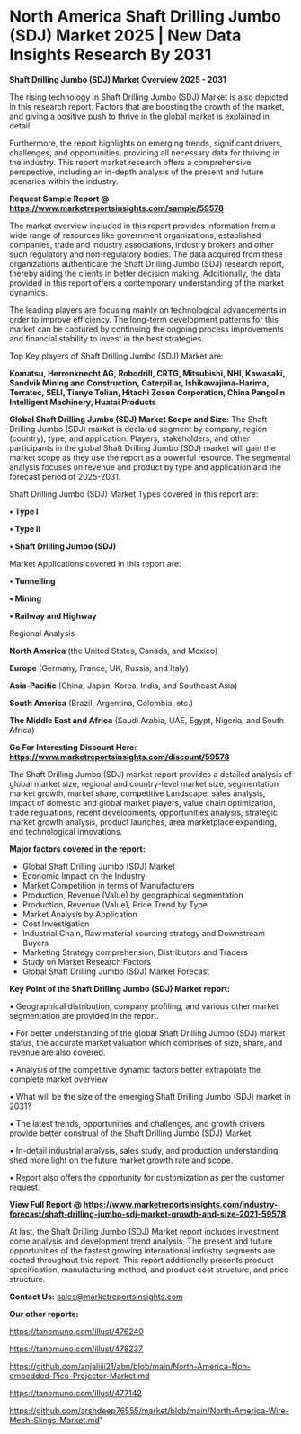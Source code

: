 # North America Shaft Drilling Jumbo (SDJ) Market 2025 | New Data Insights Research By 2031

<Strong> Shaft Drilling Jumbo (SDJ) Market Overview 2025 - 2031</strong>

The rising technology in Shaft Drilling Jumbo (SDJ) Market is also depicted in this research report. Factors that are boosting the growth of the market, and giving a positive push to thrive in the global market is explained in detail.

Furthermore, the report highlights on emerging trends, significant drivers, challenges, and opportunities, providing all necessary data for thriving in the industry. This report market research offers a comprehensive perspective, including an in-depth analysis of the present and future scenarios within the industry.

<strong>Request Sample Report @ <a href=https://www.marketreportsinsights.com/sample/59578>https://www.marketreportsinsights.com/sample/59578</a></strong>

The market overview included in this report provides information from a wide range of resources like government organizations, established companies, trade and industry associations, industry brokers and other such regulatory and non-regulatory bodies. The data acquired from these organizations authenticate the Shaft Drilling Jumbo (SDJ) research report, thereby aiding the clients in better decision making. Additionally, the data provided in this report offers a contemporary understanding of the market dynamics.

The leading players are focusing mainly on technological advancements in order to improve efficiency. The long-term development patterns for this market can be captured by continuing the ongoing process improvements and financial stability to invest in the best strategies.

Top Key players of Shaft Drilling Jumbo (SDJ) Market are:

<strong>Komatsu, Herrenknecht AG, Robodrill, CRTG, Mitsubishi, NHI, Kawasaki, Sandvik Mining and Construction, Caterpillar, Ishikawajima-Harima, Terratec, SELI, Tianye Tolian, Hitachi Zosen Corporation, China Pangolin Intelligent Machinery, Huatai Products</strong>

<strong><b>Global Shaft Drilling Jumbo (SDJ) Market Scope and Size:</b></strong>
The Shaft Drilling Jumbo (SDJ) market is declared segment by company, region (country), type, and application. Players, stakeholders, and other participants in the global Shaft Drilling Jumbo (SDJ) market will gain the market scope as they use the report as a powerful resource. The segmental analysis focuses on revenue and product by type and application and the forecast period of 2025-2031.

Shaft Drilling Jumbo (SDJ) Market Types covered in this report are:

<strong>• Type I

• Type II

• Shaft Drilling Jumbo (SDJ)</strong>

Market Applications covered in this report are:

<strong>• Tunnelling

• Mining

• Railway and Highway</strong> 

Regional Analysis

<strong>North America</strong> (the United States, Canada, and Mexico)

<strong>Europe</strong> (Germany, France, UK, Russia, and Italy)

<strong>Asia-Pacific</strong> (China, Japan, Korea, India, and Southeast Asia)

<strong>South America</strong> (Brazil, Argentina, Colombia, etc.)

<strong>The Middle East and Africa</strong> (Saudi Arabia, UAE, Egypt, Nigeria, and South Africa)

<strong>Go For Interesting Discount Here: <a href=https://www.marketreportsinsights.com/discount/59578>https://www.marketreportsinsights.com/discount/59578</a></strong>

The Shaft Drilling Jumbo (SDJ) market report provides a detailed analysis of global market size, regional and country-level market size, segmentation market growth, market share, competitive Landscape, sales analysis, impact of domestic and global market players, value chain optimization, trade regulations, recent developments, opportunities analysis, strategic market growth analysis, product launches, area marketplace expanding, and technological innovations.

<strong><b>Major factors covered in the report:</b></strong>
<ul>
  <li>Global Shaft Drilling Jumbo (SDJ) Market </li>
  <li>Economic Impact on the Industry</li>
  <li>Market Competition in terms of Manufacturers</li>
  <li>Production, Revenue (Value) by geographical segmentation</li>
  <li>Production, Revenue (Value), Price Trend by Type</li>
  <li>Market Analysis by Application</li>
  <li>Cost Investigation</li>
  <li>Industrial Chain, Raw material sourcing strategy and Downstream Buyers</li>
  <li>Marketing Strategy comprehension, Distributors and Traders</li>
  <li>Study on Market Research Factors</li>
  <li>Global Shaft Drilling Jumbo (SDJ) Market Forecast</li>
</ul>

<strong><b>Key Point of the Shaft Drilling Jumbo (SDJ) Market report:</b></strong>

• Geographical distribution, company profiling, and various other market segmentation are provided in the report.

• For better understanding of the global Shaft Drilling Jumbo (SDJ) market status, the accurate market valuation which comprises of size, share, and revenue are also covered.

• Analysis of the competitive dynamic factors better extrapolate the complete market overview

• What will be the size of the emerging Shaft Drilling Jumbo (SDJ) market in 2031?

• The latest trends, opportunities and challenges, and growth drivers provide better construal of the Shaft Drilling Jumbo (SDJ) Market.

• In-detail industrial analysis, sales study, and production understanding shed more light on the future market growth rate and scope.

• Report also offers the opportunity for customization as per the customer request.

<strong><b>View Full Report @ <a href=https://www.marketreportsinsights.com/industry-forecast/shaft-drilling-jumbo-sdj-market-growth-and-size-2021-59578>https://www.marketreportsinsights.com/industry-forecast/shaft-drilling-jumbo-sdj-market-growth-and-size-2021-59578</a></b></strong>


At last, the Shaft Drilling Jumbo (SDJ) Market report includes investment come analysis and development trend analysis. The present and future opportunities of the fastest growing international industry segments are coated throughout this report. This report additionally presents product specification, manufacturing method, and product cost structure, and price structure.

<strong>Contact Us:</strong>
sales@marketreportsinsights.com

<strong>Our other reports:</strong>

<a href=https://tanomuno.com/illust/476240>https://tanomuno.com/illust/476240</a>

<a href=https://tanomuno.com/illust/478237>https://tanomuno.com/illust/478237</a>

<a href=https://github.com/anjaliiii21/abn/blob/main/North-America-Non-embedded-Pico-Projector-Market.md>https://github.com/anjaliiii21/abn/blob/main/North-America-Non-embedded-Pico-Projector-Market.md</a>

<a href=https://tanomuno.com/illust/477142>https://tanomuno.com/illust/477142</a>

<a href=https://github.com/arshdeep76555/market/blob/main/North-America-Wire-Mesh-Slings-Market.md>https://github.com/arshdeep76555/market/blob/main/North-America-Wire-Mesh-Slings-Market.md</a>"
